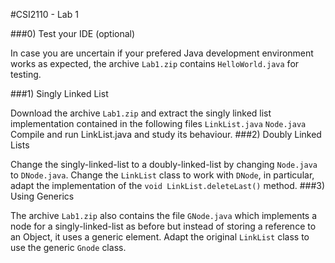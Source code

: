 #CSI2110 - Lab 1

###0) Test your IDE (optional)

In case you are uncertain if your prefered Java development environment works as expected, the archive `Lab1.zip` contains `HelloWorld.java` for testing.

###1) Singly Linked List

Download the archive `Lab1.zip` and extract the singly linked list implementation contained in the following files
`LinkList.java`
`Node.java`
Compile and run LinkList.java and study its behaviour.
###2) Doubly Linked Lists

Change the singly-linked-list to a doubly-linked-list by changing `Node.java` to `DNode.java`.
Change the `LinkList` class to work with `DNode`, in particular, adapt the implementation of the `void LinkList.deleteLast()` method.
###3) Using Generics

The archive `Lab1.zip` also contains the file `GNode.java` which implements a node for a singly-linked-list as before but instead of storing a reference to an Object, it uses a generic element.
Adapt the original `LinkList` class to use the generic `Gnode` class.